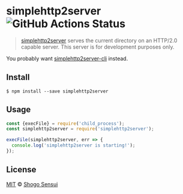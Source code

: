# simplehttp2server ![GitHub Actions Status](https://github.com/1000ch/simplehttp2server/workflows/test/badge.svg?branch=master)

> [simplehttp2server](https://github.com/GoogleChromeLabs/simplehttp2server) serves the current directory on an HTTP/2.0 capable server. This server is for development purposes only.

You probably want [simplehttp2server-cli](https://github.com/1000ch/simplehttp2server-cli) instead.

## Install

```
$ npm install --save simplehttp2server
```

## Usage

```js
const {execFile} = require('child_process');
const simplehttp2server = require('simplehttp2server');

execFile(simplehttp2server, err => {
  console.log('simplehttp2server is starting!');
});
```

## License

[MIT](https://1000ch.mit-license.org) © [Shogo Sensui](https://github.com/1000ch)
